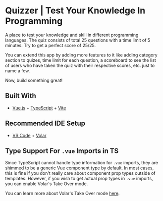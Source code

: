 # Quizzer | Test Your Knowledge In Programming

A place to test your knowledge and skill in different programming languages. The quiz consists of total 25 questions with a time limit of 5 minutes. Try to get a perfect score of 25/25.

You can extend this app by adding more features to it like adding category section to quizes, time limit for each question, a scoreboard to see the list of users who have taken the quiz with their respective scores, etc. just to name a few.

Now, build something great!

## Built With

- [Vue.js](https://vuejs.org/) + [TypeScript](https://www.typescriptlang.org/) + [Vite](https://vitejs.dev/)

## Recommended IDE Setup

- [VS Code](https://code.visualstudio.com/) + [Volar](https://marketplace.visualstudio.com/items?itemName=Vue.volar)

## Type Support For `.vue` Imports in TS

Since TypeScript cannot handle type information for `.vue` imports, they are shimmed to be a generic Vue component type by default. In most cases, this is fine if you don't really care about component prop types outside of templates. However, if you wish to get actual prop types in `.vue` imports, you can enable Volar's Take Over mode.

You can learn more about Volar's Take Over mode [here](https://github.com/johnsoncodehk/volar/discussions/471).
